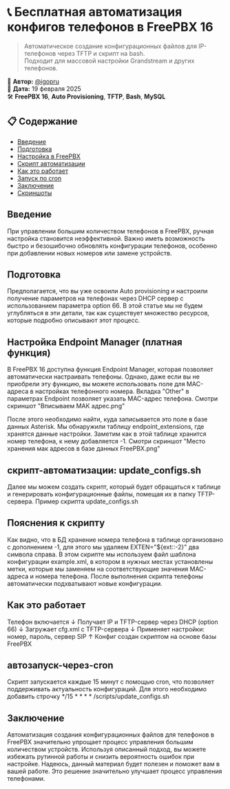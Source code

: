 # 📞 Бесплатная автоматизация конфигов телефонов в FreePBX 16

> Автоматическое создание конфигурационных файлов для IP-телефонов через TFTP и скрипт на bash.  
> Подходит для массовой настройки Grandstream и других телефонов.

🔧 **Автор:** [@igopru](https://github.com/igopru)  
📅 **Дата:** 19 февраля 2025  
🛠 **FreePBX 16**, **Auto Provisioning**, **TFTP**, **Bash**, **MySQL**


## 📋 Содержание
- [Введение](#введение)
- [Подготовка](#подготовка)
- [Настройка в FreePBX](#настройка-endpoint-manager-платная-функция)
- [Скрипт автоматизации](#скрипт-автоматизации-update_configssh)
- [Как это работает](#как-это-работает)
- [Запуск по cron](#автозапуск-через-cron)
- [Заключение](#заключение)
- [Скриншоты](#📸-скриншоты)

## Введение
При управлении большим количеством телефонов в FreePBX, ручная настройка становится неэффективной. Важно иметь возможность быстро и безошибочно обновлять конфигурации телефонов, особенно при добавлении новых номеров или замене устройств.

## Подготовка
Предполагается, что вы уже освоили Auto provisioning и настроили получение параметров на телефонах через DHCP сервер с использованием параметра option 66. 
В этой статье мы не будем углубляться в эти детали, так как существует множество ресурсов, которые подробно описывают этот процесс.


## Настройка Endpoint Manager (платная функция)
В FreePBX 16 доступна функция Endpoint Manager, которая позволяет автоматически настраивать телефоны. Однако, даже если вы не приобрели эту функцию, вы можете использовать поле для MAC-адреса в настройках телефонного номера. 
Вкладка "Other" в параметрах Endpoint позволяет указать MAC-адрес телефона.
Смотри скриншот "Вписываем МАК адрес.png"

После этого необходимо найти, куда записывается это поле в базе данных Asterisk. Мы обнаружили таблицу endpoint_extensions, где хранятся данные настройки. Заметим как в этой таблице хранится номер телефона, к нему добавляется -1.
Смотри скриншот "Место хранения мак адресов в базе данных FreePBX.png"

## скрипт-автоматизации: update_configs.sh
Далее мы можем создать скрипт, который будет обращаться к таблице и генерировать конфигурационные файлы, помещая их в папку TFTP-сервера. Пример скрипта update_configs.sh
## Пояснения к скрипту
Как видно, что в БД хранение номера телефона в таблице организовано с дополнением -1, для этого мы удаляем EXTEN="${ext::-2}" два символа справа.
В этом скрипте мы используем файл шаблона конфигурации example.xml, в котором в нужных местах установлены метки, которые мы заменяем на соответствующие значения MAC-адреса и номера телефона. 
После выполнения скрипта телефоны автоматически подхватывают новые конфигурации.

## Как это работает
Телефон включается
↓
Получает IP и TFTP-сервер через DHCP (option 66)
↓
Загружает cfg<MAC>.xml с TFTP-сервера
↓
Применяет настройки: номер, пароль, сервер SIP
↑
Конфиг создан скриптом на основе базы FreePBX

## автозапуск-через-cron
Скрипт запускается каждые 15 минут с помощью cron, что позволяет поддерживать актуальность конфигураций. Для этого необходимо добавить строчку */15 * * * * /scripts/update_configs.sh

## Заключение
Автоматизация создания конфигурационных файлов для телефонов в FreePBX значительно упрощает процесс управления большим количеством устройств. 
Используя описанный подход, вы можете избежать рутинной работы и снизить вероятность ошибок при настройке. 
Надеюсь, данный материал будет полезен и поможет вам в вашей работе. Это решение значительно улучшает процесс управления телефонами.

